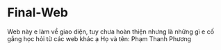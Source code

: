 # Final-Web

Web này e làm về giao diện, tuy chưa hoàn thiện nhưng là những gì e cố gắng học hỏi từ các web khác ạ
Họ và tên: Phạm Thanh Phương

